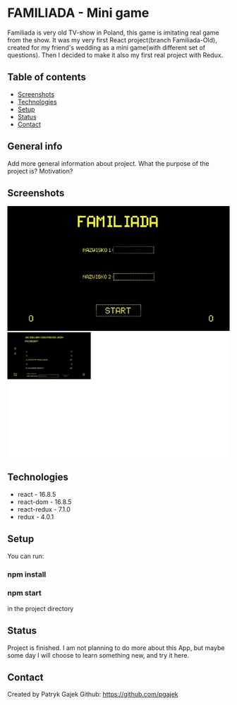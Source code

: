 # FAMILIADA - Mini game

Familiada is very old TV-show in Poland, this game is imitating real game from
the show. It was my very first React project(branch Familiada-Old), created for
my friend's wedding as a mini game(with different set of questions). Then I
decided to make it also my first real project with Redux.

## Table of contents

- [Screenshots](#screenshots)
- [Technologies](#technologies)
- [Setup](#setup)
- [Status](#status)
- [Contact](#contact)

## General info

Add more general information about project. What the purpose of the project is?
Motivation?

## Screenshots

![Start Page](/../screenshots/Untitled.jpg)
![Question Page](/../screenshots/questionbox.jpg)

## Technologies

- react - 16.8.5
- react-dom - 16.8.5
- react-redux - 7.1.0
- redux - 4.0.1

## Setup

You can run:

### npm install

### npm start

in the project directory

## Status

Project is finished. I am not planning to do more about this App, but maybe some
day I will choose to learn something new, and try it here.

## Contact

Created by Patryk Gajek Github: https://github.com/pgajek
